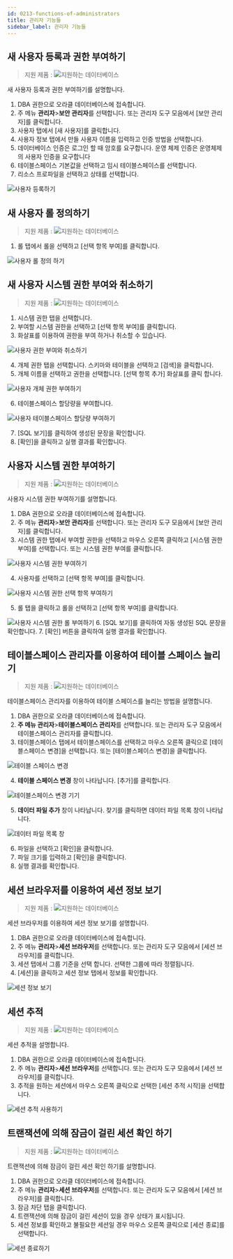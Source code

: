 ```yaml
---
id: 0213-functions-of-administrators
title: 관리자 기능들
sidebar_label: 관리자 기능들
---
```


## 새 사용자 등록과 권한 부여하기
> 지원 제품 :
> ![지원하는 데이터베이스](<http://www.sqlgate.com/docs-badge/oracle,mysql,mariadb,postgresql,sqlserver,db2,tibero>)

새 사용자 등록과 권한 부여하기를 설명합니다.

1. DBA 권한으로 오라클 데이터베이스에 접속합니다.
2. 주 메뉴 **관리자**>**보안 관리자**를 선택합니다. 또는 관리자 도구 모음에서 [보안 관리자]를 클릭합니다.
3. 사용자 탭에서 [새 사용자]를 클릭합니다.
4. 사용자 정보 탭에서 만들 사용자 이름을 입력하고 인증 방법을 선택합니다.
5. 데이터베이스 인증은 로그인 할 때 암호를 요구합니다. 운영 체제 인증은 운영체제의 사용자 인증을 요구합니다
6. 테이블스페이스 기본값을 선택하고 임시 테이블스페이스를 선택합니다.
7. 리소스 프로파일을 선택하고 상태를 선택합니다.

![사용자 등록하기](https://s3.ap-northeast-2.amazonaws.com/sqlgate-resource/captures/manager/manager-securityManager-newUser-ko.png)


## 새 사용자 롤 정의하기
> 지원 제품 :
> ![지원하는 데이터베이스](<http://www.sqlgate.com/docs-badge/oracle,sqlserver,tibero>)

1. 롤 탭에서 롤을 선택하고 [선택 항목 부여]를 클릭합니다.

![사용자 롤 정의 하기](https://s3.ap-northeast-2.amazonaws.com/sqlgate-resource/captures/manager/manager-securityManager-role-ko.png)


## 새 사용자 시스템 권한 부여와 취소하기
> 지원 제품 :
> ![지원하는 데이터베이스](<http://www.sqlgate.com/docs-badge/oracle,sqlserver,tibero>)

1. 시스템 권한 탭을 선택합니다.
2. 부여할 시스템 권한을 선택하고 [선택 항목 부여]를 클릭합니다.
3. 화살표를 이용하여 권한을 부여 하거나 취소할 수 있습니다.

![사용자 권한 부여와 취소하기](https://s3.ap-northeast-2.amazonaws.com/sqlgate-resource/captures/manager/manager-securityManager-systemPrivileges-ko.png)

4. 개체 권한 탭을 선택합니다. 스키마와 테이블을 선택하고 [검색]을 클릭합니다.
5. 개체 이름을 선택하고 권한을 선택합니다. [선택 항목 추가] 화살표를 클릭 합니다.

![사용자 개체 권한 부여하기](https://s3.ap-northeast-2.amazonaws.com/sqlgate-resource/captures/manager/manager-securityManager-objectPrivilege-ko.png)

6. 테이블스페이스 할당량을 부여합니다.

![사용자 테이블스페이스 할당량 부여하기](https://s3.ap-northeast-2.amazonaws.com/sqlgate-resource/captures/manager/manager-securityManager-tableSpaceQuota-ko.png)

7. [SQL 보기]를 클릭하여 생성된 문장을 확인합니다.
8. [확인]을 클릭하고 실행 결과를 확인합니다.


## 사용자 시스템 권한 부여하기
> 지원 제품 :
> ![지원하는 데이터베이스](<http://www.sqlgate.com/docs-badge/oracle,sqlserver,tibero>)

사용자 시스템 권한 부여하기를 설명합니다.

1. DBA 권한으로 오라클 데이터베이스에 접속합니다.
2. 주 메뉴 **관리자**>**보안 관리자**를 선택합니다. 또는 관리자 도구 모음에서 [보안 관리자]를 클릭합니다.
3. 시스템 권한 탭에서 부여할 권한을 선택하고 마우스 오른쪽 클릭하고 [시스템 권한 부여]를 선택합니다. 또는 시스템 권한 부여를 클릭합니다.

![사용자 시스템 권한 부여하기](https://s3.ap-northeast-2.amazonaws.com/sqlgate-resource/captures/manager/manager-securityManager-grantSystemPrivileges-ko.png)

4. 사용자를 선택하고 [선택 항목 부여]를 클릭합니다.

![사용자 시스템 권한 선택 항목 부여하기](https://s3.ap-northeast-2.amazonaws.com/sqlgate-resource/captures/manager/manager-securityManager-grantSystemPrivileges-user-ko.png)

5. 롤 탭을 클릭하고 롤을 선택하고 [선택 항목 부여]를 클릭합니다.

![사용자 시스템 권한 롤 부여하기](https://s3.ap-northeast-2.amazonaws.com/sqlgate-resource/captures/manager/manager-securityManager-grantSystemPrivileges-role-ko.png)
6. [SQL 보기]를 클릭하여 자동 생성된 SQL 문장을 확인합니다.
7. [확인] 버튼을 클릭하여 실행 결과를 확인합니다.



## 테이블스페이스 관리자를 이용하여 테이블 스페이스 늘리기
> 지원 제품 :
> ![지원하는 데이터베이스](<http://www.sqlgate.com/docs-badge/oracle,tibero>)

테이블스페이스 관리자를 이용하여 테이블 스페이스를 늘리는 방법을 설명합니다.

1. DBA 권한으로 오라클 데이터베이스에 접속합니다.
2. **주 메뉴 관리자**>**테이블스페이스 관리자**를 선택합니다. 또는 관리자 도구 모음에서 테이블스페이스 관리자를 클릭합니다.
3. 테이블스페이스 탭에서 테이블스페이스를 선택하고 마우스 오른쪽 클릭으로 [테이블스페이스 변경]을 선택합니다. 또는 [테이블스페이스 변경]을 클릭합니다.

![테이블 스페이스 변경](https://s3.ap-northeast-2.amazonaws.com/sqlgate-resource/captures/manager/manager-tableSpaceManager-ko.png)

4. **테이블 스페이스 변경** 창이 나타납니다. [추가]를 클릭합니다.

![테이블스페이스 변경 기기](https://s3.ap-northeast-2.amazonaws.com/sqlgate-resource/captures/manager/manager-tableSpaceManager-alterTableSpace-ko.png)

5. **데이터 파일 추가** 창이 나타납니다. 찾기를 클릭하면 데이터 파일 목록 창이 나타납니다.

![데이터 파일 목록 창](https://s3.ap-northeast-2.amazonaws.com/sqlgate-resource/captures/manager/manager-tableSpaceManager-alterTableSpace-addDataFile-ko.png)

6. 파일을 선택하고 [확인]을 클릭합니다.
7. 파일 크기를 입력하고 [확인]을 클릭합니다.
8. 실행 결과를 확인합니다.


## 세션 브라우저를 이용하여 세션 정보 보기
> 지원 제품 :
> ![지원하는 데이터베이스](<http://www.sqlgate.com/docs-badge/oracle,tibero>)

세션 브라우저를 이용하여 세션 정보 보기를 설명합니다.

1. DBA 권한으로 오라클 데이터베이스에 접속합니다.
2. 주 메뉴 **관리자**>**세션 브라우저**를 선택합니다. 또는 관리자 도구 모음에서 [세션 브라우저]를 클릭합니다.
3. 세션 탭에서 그룹 기준을 선택 합니다. 선택한 그룹에  따라 정렬됩니다.
4. [세션]을 클릭하고 세션 정보 탭에서 정보를 확인합니다.

![세션 정보 보기](https://s3.ap-northeast-2.amazonaws.com/sqlgate-resource/captures/manager/manager-sessionBrowser-ko.png)


## 세션 추적
> 지원 제품 :
> ![지원하는 데이터베이스](<http://www.sqlgate.com/docs-badge/oracle,tibero>)

세션 추적을 설명합니다.

1. DBA 권한으로 오라클 데이터베이스에 접속합니다.
2. 주 메뉴 **관리자**>**세션 브라우저**를 선택합니다. 또는 관리자 도구 모음에서 [세션 브라우저]를 클릭합니다.
3. 추적을 원하는 세션에서 마우스 오른쪽 클릭으로 선택한 [세션 추적 시작]을 선택합니다.

![세션 추적 사용하기](https://s3.ap-northeast-2.amazonaws.com/sqlgate-resource/captures/manager/manager-sessionBrowser-trace-ko.png)



## 트랜잭션에 의해 잠금이 걸린 세션 확인 하기
> 지원 제품 :
> ![지원하는 데이터베이스](<http://www.sqlgate.com/docs-badge/oracle,tibero>)

트랜잭션에 의해 잠금이 걸린 세션 확인 하기를 설명합니다.

1. DBA 권한으로 오라클 데이터베이스에 접속합니다.
2. 주 메뉴 **관리자**>**세션 브라우저**를 선택합니다. 또는 관리자 도구 모음에서 [세션 브라우저]를 클릭합니다.
3. 잠금 차단 탭을 클릭합니다.
4. 트랜잭션에 의해 잠금이 걸린 세션이 있을 경우 상태가 표시됩니다.
5. 세션 정보를 확인하고 불필요한 세션일 경우 마우스 오른쪽 클릭으로 [세션 종료]를 선택합니다.

![세션 종료하기](https://s3.ap-northeast-2.amazonaws.com/sqlgate-resource/captures/manager/manager-sessionBrowser-kill-ko.png)